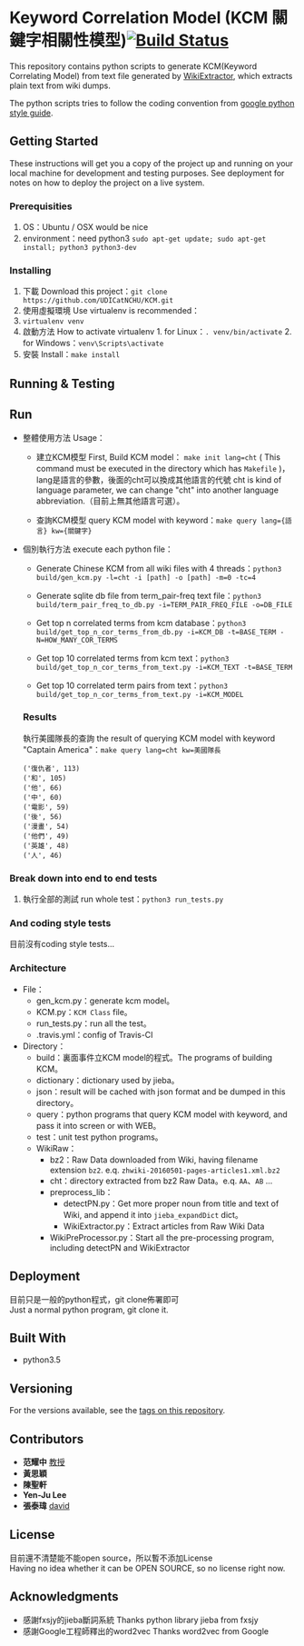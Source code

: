 # Keyword Correlation Model (KCM 關鍵字相關性模型)[![Build Status](https://travis-ci.com/UDICatNCHU/KCM.svg?token=XRWFynWvo8Gsjgh9wqTN&branch=master)](https://travis-ci.com/UDICatNCHU/KCM)

This repository contains python scripts to generate KCM(Keyword Correlating Model) from text file generated by [WikiExtractor](https://github.com/attardi/wikiextractor), which extracts plain text from wiki dumps.  

The python scripts tries to follow the coding convention from [google python style guide](https://google.github.io/styleguide/pyguide.html).


## Getting Started

These instructions will get you a copy of the project up and running on your local machine for development and testing purposes. See deployment for notes on how to deploy the project on a live system.

### Prerequisities

1. OS：Ubuntu / OSX would be nice
2. environment：need python3 `sudo apt-get update; sudo apt-get install; python3 python3-dev`

### Installing

1. 下載 Download this project：`git clone https://github.com/UDICatNCHU/KCM.git`
2. 使用虛擬環境 Use virtualenv is recommended：
  1. `virtualenv venv`
  2. 啟動方法 How to activate virtualenv
    1. for Linux：`. venv/bin/activate`
    2. for Windows：`venv\Scripts\activate`
3. 安裝 Install：`make install`

## Running & Testing

## Run

* 整體使用方法 Usage：
  * 建立KCM模型 First, Build KCM model： `make init lang=cht` ( This command must be executed in the directory which has `Makefile` )，lang是語言的參數，後面的cht可以換成其他語言的代號 cht is kind of language parameter, we can change "cht" into another language abbreviation.（目前上無其他語言可選）。

  * 查詢KCM模型 query KCM model with keyword：`make query lang={語言} kw={關鍵字}`
* 個別執行方法 execute each python file：
  * Generate Chinese KCM from all wiki files with 4 threads：`python3 build/gen_kcm.py -l=cht -i [path] -o [path] -m=0 -tc=4`

  * Generate sqlite db file from term_pair-freq text file：`python3 build/term_pair_freq_to_db.py -i=TERM_PAIR_FREQ_FILE -o=DB_FILE`

  * Get top n correlated terms from kcm database：`python3 build/get_top_n_cor_terms_from_db.py -i=KCM_DB -t=BASE_TERM -N=HOW_MANY_COR_TERMS`


  * Get top 10 correlated terms from kcm text：`python3 build/get_top_n_cor_terms_from_text.py -i=KCM_TEXT -t=BASE_TERM`

  * Get top 10 correlated term pairs from text：`python3 build/get_top_n_cor_terms_from_text.py -i=KCM_MODEL`

  ### Results

  執行美國隊長的查詢 the result of querying KCM model with keyword "Captain America"：`make query lang=cht kw=美國隊長`
  ```
  ('復仇者', 113)
  ('和', 105)
  ('他', 66)
  ('中', 60)
  ('電影', 59)
  ('後', 56)
  ('漫畫', 54)
  ('他們', 49)
  ('英雄', 48)
  ('人', 46)

  ```



### Break down into end to end tests


1. 執行全部的測試 run whole test：`python3 run_tests.py`

### And coding style tests

目前沒有coding style tests...

### Architecture

* File：
  * gen_kcm.py：generate kcm model。
  * KCM.py：`KCM Class` file。
  * run_tests.py：run all the test。
  * .travis.yml：config of Travis-CI
* Directory：
  * build：裏面事件立KCM model的程式。The programs of building KCM。
  * dictionary：dictionary used by jieba。
  * json：result will be cached with json format and be dumped in this directory。
  * query：python programs that query KCM model with keyword, and pass it into screen or with WEB。
  * test：unit test python programs。
  * WikiRaw：
    * bz2：Raw Data downloaded from Wiki, having filename extension `bz2`. e.q. `zhwiki-20160501-pages-articles1.xml.bz2`
    * cht：directory extracted from bz2 Raw Data。e.q. `AA`、`AB` ...
    * preprocess_lib：
      * detectPN.py：Get more proper noun from title and text of Wiki, and append it into `jieba_expandDict` dict。
      * WikiExtractor.py：Extract articles from Raw Wiki Data
    * WikiPreProcessor.py：Start all the pre-processing program, including detectPN and WikiExtractor

## Deployment

目前只是一般的python程式，git clone佈署即可  
Just a normal python program, git clone it.

## Built With

* python3.5

## Versioning

For the versions available, see the [tags on this repository](https://github.com/david30907d/KCM/releases).

## Contributors

* **范耀中** [教授](http://web.nchu.edu.tw/~yfan/)
* **黃思穎**
* **陳聖軒**
* **Yen-Ju Lee**
* **張泰瑋** [david](https://github.com/david30907d)

## License

目前還不清楚能不能open source，所以暫不添加License  
Having no idea whether it can be OPEN SOURCE, so no license right now.

## Acknowledgments

* 感謝fxsjy的jieba斷詞系統 Thanks python library jieba from fxsjy
* 感謝Google工程師釋出的word2vec Thanks word2vec from Google
